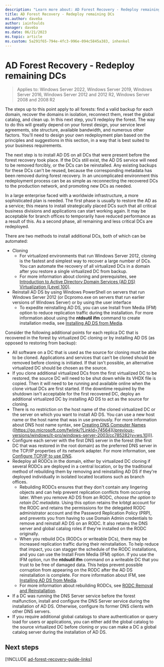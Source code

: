 ```yaml
---
description: "Learn more about: AD Forest Recovery - Redeploy remaining DCs"
title: AD Forest Recovery - Redeploy remaining DCs
ms.author: daveba
author: iainfoulds
manager: daveba
ms.date: 06/21/2023
ms.topic: article
ms.custom: 5a291f65-794e-4fc3-996e-094c5845a383, inhenkel
---
```


# AD Forest Recovery - Redeploy remaining DCs

>Applies to: Windows Server 2022, Windows Server 2019, Windows Server 2016, Windows Server 2012 and 2012 R2, Windows Server 2008 and 2008 R2

The steps up to this point apply to all forests: find a valid backup for each domain, recover the domains in isolation, reconnect them, reset the global catalog, and clean up. In this next step, you'll redeploy the forest. The way to do this will greatly depend on your forest design, your service level agreements, site structure, available bandwidth, and numerous other factors. You'll need to design your own redeployment plan based on the principles and suggestions in this section, in a way that is best suited to your business requirements.

The next step is to install AD DS on all DCs that were present before the forest recovery took place. If the DCs still exist, the AD DS service will need to be removed forcibly, or the DCs can be reinstalled. Any existing backups for these DCs can't be reused, because the corresponding metadata has been removed during forest recovery. In an uncomplicated environment this redeployment process can be as simple as reconnecting the recovered DCs to the production network, and promoting new DCs as needed.

In a large enterprise faced with a worldwide infrastructure, a more sophisticated plan is needed. The first phase is usually to restore the AD as a service; this means to install strategically placed DCs such that all critical business divisions and applications can start working again. It may be acceptable for branch offices to temporarily have reduced performance as a result of this. As a second phase, all remaining and less critical DCs are redeployed.

 There are two methods to install additional DCs, both of which can be automated:

- Cloning
   - For virtualized environments that run Windows Server 2012, cloning is the fastest and simplest way to recover a large number of DCs. You can automate the recovery of all virtualized DCs in a domain after you restore a single virtualized DC from backup.
   - For more information about cloning and prerequisites, see [Introduction to Active Directory Domain Services (AD DS) Virtualization (Level 100)](../managing-rid-issuance.md).
- Reinstall AD DS by using Windows PowerShell on servers that run Windows Server 2012 (or Dcpromo.exe on servers that run earlier versions of Windows Server) or by using the user interface
   - To expedite reinstalling AD DS, you can use Install from Media (IFM) option to reduce replication traffic during the installation. For more information about using the **ntdsutil ifm** command to create installation media, see [Installing AD DS from Media](../managing-rid-issuance.md).

Consider the following additional points for each replica DC that is recovered in the forest by virtualized DC cloning or by installing AD DS (as opposed to restoring from backup):

- All software on a DC that is used as the source for cloning must be able to be cloned. Applications and services that can't be cloned should be removed before cloning is initiated. If that isn't possible, an alternative virtualized DC should be chosen as the source.
- If you clone additional virtualized DCs from the first virtualized DC to be restored, the source DC will need to be shut down while its VHDX file is copied. Then it will need to be running and available online when the clone virtual DCs are first started. If the downtime required by the shutdown isn't acceptable for the first recovered DC, deploy an additional virtualized DC by installing AD DS to act as the source for cloning.
- There is no restriction on the host name of the cloned virtualized DC or the server on which you want to install AD DS. You can use a new host name or the host name that was in use previously. For more information about DNS host name syntax, see [Creating DNS Computer Names](/previous-versions/windows/it-pro/windows-server-2003/cc785282(v=ws.10)) ([https://go.microsoft.com/fwlink/?LinkId=74564](/previous-versions/windows/it-pro/windows-server-2003/cc785282(v=ws.10))).
- Configure each server with the first DNS server in the forest (the first DC that was restored in the root domain) as the preferred DNS server in the TCP/IP properties of its network adapter. For more information, see [Configure TCP/IP to use DNS](/previous-versions/windows/it-pro/windows-server-2003/cc779282(v=ws.10)).
- Redeploy all RODCs in the domain, either by virtualized DC cloning if several RODCs are deployed in a central location, or by the traditional method of rebuilding them by removing and reinstalling AD DS if they're deployed individually in isolated located locations such as branch offices.
   - Rebuilding RODCs ensures that they don't contain any lingering objects and can help prevent replication conflicts from occurring later. When you remove AD DS from an RODC, *choose the option to retain DC metadata*. Using this option retains the krbtgt account for the RODC and retains the permissions for the delegated RODC administrator account and the Password Replication Policy (PRP), and prevents you from having to use Domain Admin credentials to remove and reinstall AD DS on an RODC. It also retains the DNS server and global catalog roles if they're installed on the RODC originally.
   - When you rebuild DCs (RODCs or writeable DCs), there may be increased replication traffic during their reinstallation. To help reduce that impact, you can stagger the schedule of the RODC installations, and you can use the Install From Media (IFM) option. If you use the IFM option, run the **ntdsutil ifm** command on a writeable DC that you trust to be free of damaged data. This helps prevent possible corruption from appearing on the RODC after the AD DS reinstallation is complete. For more information about IFM, see [Installing AD DS from Media](../managing-rid-issuance.md).
   - For more information about rebuilding RODCs, see [RODC Removal and Reinstallation](/previous-versions/windows/it-pro/windows-server-2003/cc779282(v=ws.10)).
- If a DC was running the DNS Server service before the forest malfunction, install and configure the DNS Server service during the installation of AD DS. Otherwise, configure its former DNS clients with other DNS servers.
- If you require additional global catalogs to share authentication or query load for users or applications, you can either add the global catalog to the source virtualized DC before cloning or you can make a DC a global catalog server during the installation of AD DS.

## Next steps

[!INCLUDE [ad-forest-recovery-guide-links](includes/ad-forest-recovery-guide-links.md)]
